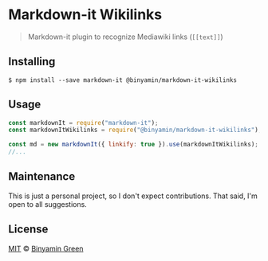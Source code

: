 # Markdown-it Wikilinks

> Markdown-it plugin to recognize Mediawiki links (`[[text]]`)


## Installing

```console
$ npm install --save markdown-it @binyamin/markdown-it-wikilinks
```


## Usage

```js
const markdownIt = require("markdown-it");
const markdownItWikilinks = require("@binyamin/markdown-it-wikilinks");

const md = new markdownIt({ linkify: true }).use(markdownItWikilinks);
//...
```


## Maintenance

This is just a personal project, so I don't expect contributions. That said, I'm open to all suggestions.


## License

[MIT](https://github.com/binyamin/markdown-it-wikilinks/tree/main/LICENSE) © [Binyamin Green](https://binyam.in)

